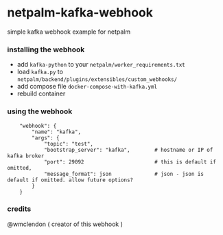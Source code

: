# netpalm-kafka-webhook
simple kafka webhook example for netpalm

### installing the webhook

- add ```kafka-python``` to your ```netpalm/worker_requirements.txt```
- load ```kafka.py``` to ```netpalm/backend/plugins/extensibles/custom_webhooks/```
- add compose file ```docker-compose-with-kafka.yml```
- rebuild container


### using the webhook

```
    "webhook": {
        "name": "kafka",
        "args": {
            "topic": "test",
            "bootstrap_server": "kafka",        # hostname or IP of kafka broker
            "port": 29092                       # this is default if omitted,
            "message_format": json              # json - json is default if omitted. allow future options?
        }
    }
```

### credits
 @wmclendon ( creator of this webhook )

